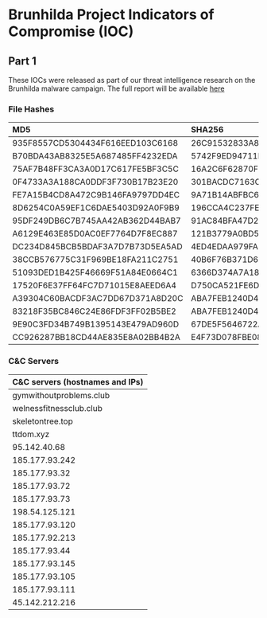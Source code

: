 # Brunhilda Project Indicators of Compromise (IOC)

## Part 1

These IOCs were released as part of our threat intelligence research on the Brunhilda malware campaign. The full report will be available [here](https://github.com/prodaft/malware-ioc/blob/master/BrunhildaProject/BrunHilda_DaaS.pdf)

### File Hashes

| MD5                              | SHA256                                                           |
| :------------------------------- | :--------------------------------------------------------------- |
| 935F8557CD5304434F616EED103C6168 | 26C91532833A8851BE5C8DF8C04D3C4B8E29EF8D6E2B16D207F053EB71CFA590 |
| B70BDA43AB8325E5A687485FF4232EDA | 5742F9ED94711B378DC93C7E8F3F5D3E4789AE156DCA677049044418C6D3AE36 |
| 75AF7B48FF3CA3A0D17C617FE5BF3C5C | 16A2C6F62870FEA44828C53152A964B1A8FFA21CA93671564207A9447DA20CB3 |
| 0F4733A3A188CA0DDF3F730B17B23E20 | 301BACDC7163C5494BCBD165C3571659175B355C5EF640277D3929EA280E937F |
| FE7A15B4CD8A472C9B146FA9797DD4EC | 9A71B14ABFBC6FF4D8768DBDFCC3A573CFD107151D3D42F6D6CF11B7D7C699EF |
| 8D6254C0A59EF1C6DAE5403D92A0F9B9 | 196CCA4C237FE013A273955C29F712AD07E61F2F5E44242FB336323FE7444371 |
| 95DF249DB6C7B745AA42AB362D44BAB7 | 91AC84BFA47D2EE5ADDB2EB7047F2F21FD7712C4D99FD224C6C1CB4F6E6A2FFA |
| A6129E463E85D0AC0EF7764D7F8EC887 | 121B3779A0BD540EEAE5897EAC4DD94B0D8FA63CB8CC3023D5A8E914AC827B51 |
| DC234D845BCB5BDAF3A7D7B73D5EA5AD | 4ED4EDAA979FA129A6C739E492FA58BE2CDB9399C8452D1FAF10537A9F03AA25 |
| 38CCB576775C31F969BE18FA211C2751 | 40B6F76B371D69ED4DA4493525265F8D005D39BDFC6920E266ED659CAC3239E4 |
| 51093DED1B425F46669F51A84E0664C1 | 6366D374A7A189908CB22CE7AB53F7A4D795334DDB7AAF20C45AA64889782E98 |
| 17520F6E37FF64FC7D71015E8AEED6A4 | D750CA521FE6D12A263E1E5114C7C9C54941501CB070F6E30656E7811692817A |
| A39304C60BACDF3AC7DD67D371A8D20C | ABA7FEB1240D4AF3FAE753D380EEBF2ED169CB8C499B11D65F414A374D69C77A |
| 83218F35BC846C24E86FDF3FF02B5BE2 | ABA7FEB1240D4AF3FAE753D380EEBF2ED169CB8C499B11D65F414A374D69C77A |
| 9E90C3FD34B749B1395143E479AD960D | 67DE5F5646722AF8966A98A7FC78BA459694E474FCBF3FE314EC6AA49B97D80F |
| CC926287BB18CD44AE835E8A02BB4B2A | E4F73D078FBE0847FD890D4E08EA68F121969DF894A37AE11ADF27F75E9311CF |


### C&C Servers

| C&C servers (hostnames and IPs) |
| :------------------------------ |
| gymwithoutproblems.club         |
| welnessfitnessclub.club         |
| skeletontree.top                |
| ttdom.xyz                       |
| 95.142.40.68                    |
| 185.177.93.242                  |
| 185.177.93.32                   |
| 185.177.93.72                   |
| 185.177.93.73                   |
| 198.54.125.121                  |
| 185.177.93.120                  |
| 185.177.92.213                  |
| 185.177.93.44                   |
| 185.177.93.145                  |
| 185.177.93.105                  |
| 185.177.93.111                  |
| 45.142.212.216                  |